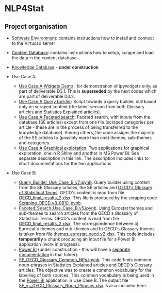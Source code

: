 # NLP4Stat
## Project organisation
- [Software Environment](Software%20Environment): contains instructions how to install and connect to the Virtuoso server 
- [Content Database](Content%20Database): contains instructions how to setup, scrape and load the data in the content database 
- [Knowledge Database](Content%20Database) - **under construction**
- Use Case A:
    - [Use Case A Widgets Demo](Use%20Case%20A/Use%20Case%20A%20Widgets%20Demo) : for demonstration of ipywidgets only, as part of deliverable D3.1. This is **superseded** by the next codes which are part of deliverable D3.2. 
    - [Use Case A Query builder](Use%20Case%20A/Use%20Case%20A%20Query%20builder): Script towards a query builder, still based only on scraped content (the latest version from both Glossary articles and Statistics Explained articles). 
    - [Use Case A Faceted search](Use%20Case%20A/Use%20Case%20A%20Faceted%20search): Faceted search, with inputs from the database (SE articles) except from one file (scraped categories per article - these are in the process of being transferred to the knowledge database). Among others, the code assigns the majority of the SE articles to (possibly more than one) themes, sub-themes and categories.
    - [Use Case A Graphical exploration](Use%20Case%20A/Use%20Case%20A%20Graphical%20exploration). Two applications for graphical exploration, one in R Shiny and another in MS Power BI. See separate description in this link. The description includes links to short documentations for the two applications.

- Use Case B:
     - [Query_Builder_Use_Case_B_v7.ipynb](https://github.com/eurostat/NLP4Stat/blob/testing/Use%20case%20B/Query_Builder_Use_Case_B_v7.ipynb). Query builder using content from the SE Glossary articles, the SE articles and [OECD's Glossary of Statistical Terms](https://stats.oecd.org/glossary/). OECD's content is read from file [OECD_final_results_2.xlsx](https://github.com/eurostat/NLP4Stat/blob/testing/Use%20case%20B/OECD_final_results_2.xlsx). This file is produced by the scraping code [Scraping_OECD_v8_0810.ipynb](https://github.com/eurostat/NLP4Stat/blob/testing/Use%20case%20B/Scraping_OECD_v8_0810.ipynb).
     - [Faceted_Search_Use_Case_B_v5.ipynb](https://github.com/eurostat/NLP4Stat/blob/testing/Use%20case%20B/Faceted_Search_Use_Case_B_v5.ipynb). Using Eurostat themes and sub-themes to search articles from the OECD's Glossary of Statistical Terms. OECD's content is read from file [OECD_final_results_2.xlsx](https://github.com/eurostat/NLP4Stat/blob/testing/Use%20case%20B/OECD_final_results_2.xlsx). The correspondence between a) Eurostat's themes and sub-themes and b) OECD's Glossary themes is taken from file [themes_eurostat_oecd_v2.xlsx](https://github.com/eurostat/NLP4Stat/blob/testing/Use%20case%20B/themes_eurostat_oecd_v2.xlsx). This code includes **temporarily** a chunk producing an input file for a Power BI application (work in progress).
     - [Power BI](https://github.com/eurostat/NLP4Stat/tree/testing/Use%20case%20B/Power%20BI) (under construction - this will have a [separate documentation](https://github.com/eurostat/NLP4Stat/tree/testing/Use%20case%20B/Power%20BI#readme) in that folder).
     - [SE_OECD_Glossary_Common_NPs.ipynb](https://github.com/eurostat/NLP4Stat/blob/testing/Use%20case%20B/SE_OECD_Glossary_Common_NPs.ipynb). This code finds common noun-phrases in Statistics Explained articles and OECD's Glossary articles. The objective was to create a common vocabulary for the labelling of both sources. This common vocabulary is being used in the [Power BI](https://github.com/eurostat/NLP4Stat/tree/testing/Use%20case%20B/Power%20BI) application in Use Case B. The output file [SE_vs_OECD_Glossary_Noun_Phrases.xlsx](https://github.com/eurostat/NLP4Stat/blob/testing/Use%20case%20B/SE_vs_OECD_Glossary_Noun_Phrases.xlsx) is also included here. 

